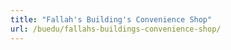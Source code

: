 ```yaml
---
title: "Fallah's Building's Convenience Shop"
url: /buedu/fallahs-buildings-convenience-shop/
---
```

